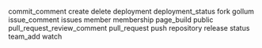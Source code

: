 commit_comment
create
delete
deployment
deployment_status
fork
gollum
issue_comment
issues
member
membership
page_build
public
pull_request_review_comment
pull_request
push
repository
release
status
team_add
watch

